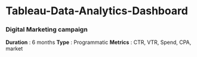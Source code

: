 # Tableau-Data-Analytics-Dashboard

### Digital Marketing campaign 

**Duration** : 6 months
**Type** : Programmatic
**Metrics** : CTR, VTR, Spend, CPA, market

